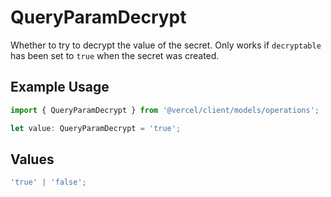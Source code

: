 # QueryParamDecrypt

Whether to try to decrypt the value of the secret. Only works if `decryptable` has been set to `true` when the secret was created.

## Example Usage

```typescript
import { QueryParamDecrypt } from '@vercel/client/models/operations';

let value: QueryParamDecrypt = 'true';
```

## Values

```typescript
'true' | 'false';
```
